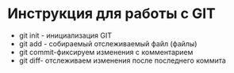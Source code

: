 #  Инструкция для работы с GIT
* git init - инициализация GIT
* git add - собираемый отслеживаемый файл (файлы)
* git commit-фиксируем изменения с комментарием
* git diff- отслеживаем изменения после последнего коммита